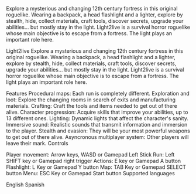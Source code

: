 Explore a mysterious and changing 12th century fortress in this original roguelike. Wearing a backpack, a head flashlight and a lighter, explore by stealth, hide, collect materials, craft tools, discover secrets, upgrade your abilities... but mostly stay in the light.
Light2live is a survival horror roguelike whose main objective is to escape from a fortress. The light plays an important role here.


Light2live
Explore a mysterious and changing 12th century fortress in this original roguelike. Wearing a backpack, a head flashlight and a lighter, explore by stealth, hide, collect materials, craft tools, discover secrets, upgrade your abilities... but mostly stay in the light.
Light2live is a survival horror roguelike whose main objective is to escape from a fortress. The light plays an important role here. 

Features
 Procedural maps: Each run is completely different.
 Exploration and loot: Explore the changing rooms in search of exits and manufacturing materials.
Crafting: Craft the tools and items needed to get out of there alive.
Character progression: Acquire skills that improve your abilities, up to 13 different ones.
Lighting: Dynamic lights that affect the character's sanity.
Immersive sound: Realistic sounds that transmit information and immersion to the player.
Stealth and evasion: They will be your most powerful weapons to get out of there alive.
Asyncronous multiplayer system: Other players will leave their mark.
Controls

Player movement: Arrow keys, WASD or Gamepad Left Stick
Run: Left SHIFT key or Gamepad right trigger
Actions: E key or Gamepad A button
Flashlight: L Key or Gamepad Y button
Map: TAB Key or Gamepad SELECT button
Menu: ESC Key or Gamepad Start button
Supported languages

English
Spanish
